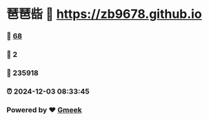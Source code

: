 # 琶琶啙 :link: https://zb9678.github.io 
### :page_facing_up: [68](https://zb9678.github.io/tag.html) 
### :speech_balloon: 2 
### :hibiscus: 235918 
### :alarm_clock: 2024-12-03 08:33:45 
### Powered by :heart: [Gmeek](https://github.com/Meekdai/Gmeek)
